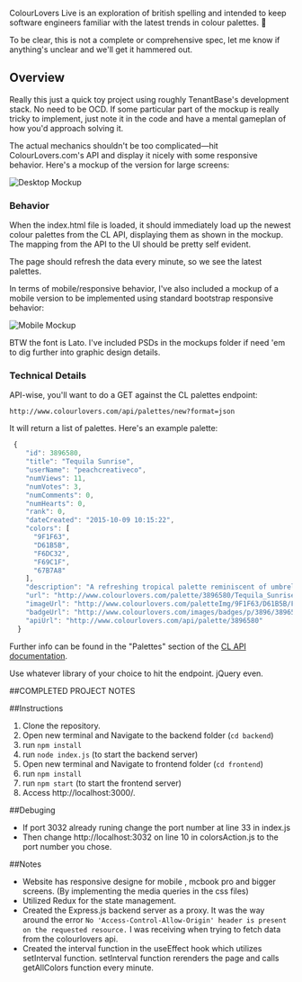ColourLovers Live is an exploration of british spelling and intended to keep software engineers familiar with the latest trends in colour palettes. 🎨

To be clear, this is not a complete or comprehensive spec, let me know if anything's unclear and we'll get it hammered out.

## Overview

Really this just a quick toy project using roughly TenantBase's development stack. No need to be OCD. If some particular part of the mockup is really tricky to implement, just note it in the code and have a mental gameplan of how you'd approach solving it.

The actual mechanics shouldn't be too complicated—hit ColourLovers.com's API and display it nicely with some responsive behavior. Here's a mockup of the version for large screens:

![Desktop Mockup](mockups/ColourLovers%20Live%20Desktop.png)

### Behavior

When the index.html file is loaded, it should immediately load up the newest colour palettes from the CL API, displaying them as shown in the mockup. The mapping from the API to the UI should be pretty self evident.

The page should refresh the data every minute, so we see the latest palettes.

In terms of mobile/responsive behavior, I've also included a mockup of a mobile version to be implemented using standard bootstrap responsive behavior:

![Mobile Mockup](mockups/ColourLovers%20Live%20Mobile.png)

BTW the font is Lato. I've included PSDs in the mockups folder if need 'em to dig further into graphic design details.

### Technical Details

API-wise, you'll want to do a GET against the CL palettes endpoint:

    http://www.colourlovers.com/api/palettes/new?format=json

It will return a list of palettes. Here's an example palette:

```javascript
 {
    "id": 3896580,
    "title": "Tequila Sunrise",
    "userName": "peachcreativeco",
    "numViews": 11,
    "numVotes": 3,
    "numComments": 0,
    "numHearts": 0,
    "rank": 0,
    "dateCreated": "2015-10-09 10:15:22",
    "colors": [
      "9F1F63",
      "D61B5B",
      "F6DC32",
      "F69C1F",
      "67B7A8"
    ],
    "description": "A refreshing tropical palette reminiscent of umbrella cocktails...",
    "url": "http://www.colourlovers.com/palette/3896580/Tequila_Sunrise",
    "imageUrl": "http://www.colourlovers.com/paletteImg/9F1F63/D61B5B/F6DC32/F69C1F/67B7A8/Tequila_Sunrise.png",
    "badgeUrl": "http://www.colourlovers.com/images/badges/p/3896/3896580_Tequila_Sunrise.png",
    "apiUrl": "http://www.colourlovers.com/api/palette/3896580"
  }
```

Further info can be found in the "Palettes" section of the [CL API documentation](http://www.colourlovers.com/api).

Use whatever library of your choice to hit the endpoint. jQuery even.


##COMPLETED PROJECT NOTES

##Instructions 

1. Clone the repository.
2. Open new terminal and Navigate to the backend folder (`cd backend`)
3. run `npm install`
4. run `node index.js` (to start the backend server)
5. Open new terminal and Navigate to frontend folder (`cd frontend`)
6. run `npm install`
7. run `npm start` (to start the frontend server)
8.  Access http://localhost:3000/.


##Debuging 

* If port 3032 already runing change the port number at line 33 in index.js
* Then change http://localhost:3032 on line 10 in colorsAction.js to the port number you chose.


##Notes 

* Website has responsive designe for mobile , mcbook pro and bigger screens. (By implementing the media queries in the css files)
* Utilized Redux for the state management. 
* Created the Express.js backend server as a proxy. It was the way around the error `No 'Access-Control-Allow-Origin' header is present on the requested resource.` I was receiving when trying to fetch data from the colourlovers api. 
* Created the interval function in the useEffect hook which utilizes setInterval function. setInterval function rerenders the page and calls getAllColors function every minute.